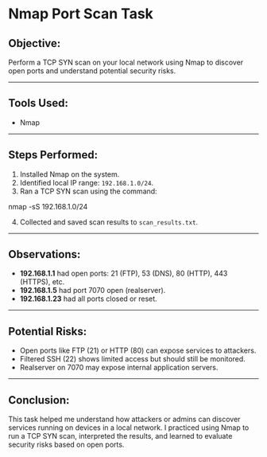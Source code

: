 # Nmap Port Scan Task

## Objective:
Perform a TCP SYN scan on your local network using Nmap to discover open ports and understand potential security risks.

---

## Tools Used:
- Nmap
---

## Steps Performed:
1. Installed Nmap on the system.
2. Identified local IP range: `192.168.1.0/24`.
3. Ran a TCP SYN scan using the command:

nmap -sS 192.168.1.0/24


4. Collected and saved scan results to `scan_results.txt`.

---

## Observations:
- **192.168.1.1** had open ports: 21 (FTP), 53 (DNS), 80 (HTTP), 443 (HTTPS), etc.
- **192.168.1.5** had port 7070 open (realserver).
- **192.168.1.23** had all ports closed or reset.

---

## Potential Risks:
- Open ports like FTP (21) or HTTP (80) can expose services to attackers.
- Filtered SSH (22) shows limited access but should still be monitored.
- Realserver on 7070 may expose internal application servers.

---

## Conclusion:
This task helped me understand how attackers or admins can discover services running on devices in a local network. I practiced using Nmap to run a TCP SYN scan, interpreted the results, and learned to evaluate security risks based on open ports.
